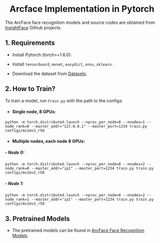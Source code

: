 

<h1 align="center">  Arcface Implementation in Pytorch </h1>

The ArcFace face recognition models and source codes are obtained from [InsightFace](https://github.com/deepinsight/insightface) Github projects.


## 1. Requirements

- Install Pytorch (torch>=1.6.0).
- Install `tensorboard`, `mxnet`, `easydict`, `onnx`, `sklearn`.

- Download the dataset
  from [Datasets](https://github.com/Naima-Bou/XAIface_Face_Recognition_Pipelines/tree/main/Datasets).

## 2. How to Train?

To train a model, run `train.py` with the path to the configs:

 -  <h4> Single node, 8 GPUs:</h4>

```shell
python -m torch.distributed.launch --nproc_per_node=8 --nnodes=1 --node_rank=0 --master_addr="127.0.0.1" --master_port=1234 train.py configs/ms1mv3_r50
```

- <h4> Multiple nodes, each node 8 GPUs: </h4> 

<h5> - Node 0: </h5> 

```shell
python -m torch.distributed.launch --nproc_per_node=8 --nnodes=2 --node_rank=0 --master_addr="ip1" --master_port=1234 train.py train.py configs/ms1mv3_r50
```

<h5> - Node 1: </h5> 

```shell
python -m torch.distributed.launch --nproc_per_node=8 --nnodes=2 --node_rank=1 --master_addr="ip1" --master_port=1234 train.py train.py configs/ms1mv3_r50
```

## 3. Pretrained Models

- The pretrained models can be found in [ArcFace Face Recognition Models](https://github.com/Naima-Bou/XAIface_Face_Recognition_Pipelines/tree/main/Face_Recognition/ArcFace_Face_Recognition/Face_Recognition_Models).
